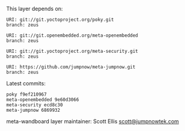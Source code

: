 This layer depends on:

    URI: git://git.yoctoproject.org/poky.git
    branch: zeus

    URI: git://git.openembedded.org/meta-openembedded
    branch: zeus

    URI: git://git.yoctoproject.org/meta-security.git
    branch: zeus

    URI: https://github.com/jumpnow/meta-jumpnow.git
    branch: zeus

Latest commits:

    poky f9ef210967
    meta-openembedded 9e60d3066
    meta-security ecd8c30
    meta-jumpnow 6869932

meta-wandboard layer maintainer: Scott Ellis <scott@jumpnowtek.com>
